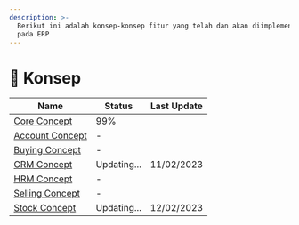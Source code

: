 ```yaml
---
description: >-
  Berikut ini adalah konsep-konsep fitur yang telah dan akan diimplementasikan
  pada ERP
---
```


# 📘 Konsep

| Name                                | Status      | Last Update |
| ----------------------------------- | ----------- | ----------- |
| [Core Concept](core-concept.md)     | 99%         |             |
| [Account Concept](account-concept/) | -           |             |
| [Buying Concept](buying-concept/)   | -           |             |
| [CRM Concept](crm-concept.md)       | Updating... | 11/02/2023  |
| [HRM Concept](hrm-concept.md)       | -           |             |
| [Selling Concept](selling-concept/) | -           |             |
| [Stock Concept](stock-concept/)     | Updating... | 12/02/2023  |

